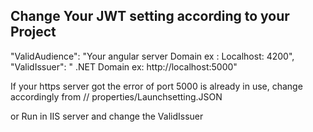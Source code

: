 ## Change Your JWT setting according to your Project 
"ValidAudience": "Your angular server Domain ex : Localhost: 4200",
"ValidIssuer": " .NET Domain ex:  http://localhost:5000"

If your https server got the error of  port 5000 is already in use, change accordingly from // properties/Launchsetting.JSON

or Run in IIS server and change the ValidIssuer 
